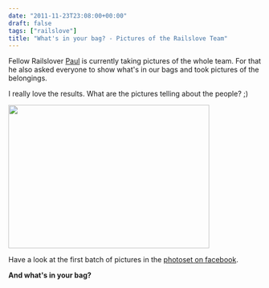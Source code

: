 ```yaml
---
date: "2011-11-23T23:08:00+00:00"
draft: false
tags: ["railslove"]
title: "What's in your bag? - Pictures of the Railslove Team"
---
```

<p>Fellow Railslover <a href="http://twitter.com/wakkahari">Paul</a> is currently taking pictures of the whole team. For that he also asked everyone to show what's in our bags and took pictures of the belongings. </p>&#13;
<p>I really love the results. What are the pictures telling about the people? ;) </p>&#13;
<p><a href="https://www.facebook.com/media/set/?set=a.319725048053270.97398.124496140909496&amp;type=1"><img height="285" src="https://fbcdn-sphotos-a.akamaihd.net/hphotos-ak-ash4/378660_319725694719872_124496140909496_1336393_579068672_n.jpg" width="400" /></a></p>&#13;
<p>Have a look at the first batch of pictures in the <a href="https://www.facebook.com/media/set/?set=a.319725048053270.97398.124496140909496&amp;type=1" title="Railslove - what's in your bag">photoset on facebook</a>.</p>&#13;
<p><strong>And what's in your bag?</strong></p> 